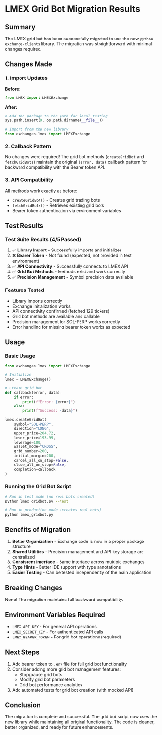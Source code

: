 # LMEX Grid Bot Migration Results

## Summary
The LMEX grid bot has been successfully migrated to use the new `python-exchange-clients` library. The migration was straightforward with minimal changes required.

## Changes Made

### 1. Import Updates
**Before:**
```python
from LMEX import LMEXExchange
```

**After:**
```python
# Add the package to the path for local testing
sys.path.insert(0, os.path.dirname(__file__))

# Import from the new library
from exchanges.lmex import LMEXExchange
```

### 2. Callback Pattern
No changes were required! The grid bot methods (`createGridBot` and `fetchGridBots`) maintain the original `(error, data)` callback pattern for backward compatibility with the Bearer token API.

### 3. API Compatibility
All methods work exactly as before:
- `createGridBot()` - Creates grid trading bots
- `fetchGridBots()` - Retrieves existing grid bots
- Bearer token authentication via environment variables

## Test Results

### Test Suite Results (4/5 Passed)
1. ✅ **Library Import** - Successfully imports and initializes
2. ❌ **Bearer Token** - Not found (expected, not provided in test environment)
3. ✅ **API Connectivity** - Successfully connects to LMEX API
4. ✅ **Grid Bot Methods** - Methods exist and work correctly
5. ✅ **Precision Management** - Symbol precision data available

### Features Tested
- Library imports correctly
- Exchange initialization works
- API connectivity confirmed (fetched 129 tickers)
- Grid bot methods are available and callable
- Precision management for SOL-PERP works correctly
- Error handling for missing bearer token works as expected

## Usage

### Basic Usage
```python
from exchanges.lmex import LMEXExchange

# Initialize
lmex = LMEXExchange()

# Create grid bot
def callback(error, data):
    if error:
        print(f"Error: {error}")
    else:
        print(f"Success: {data}")

lmex.createGridBot(
    symbol="SOL-PERP",
    direction="LONG",
    upper_price=204.72,
    lower_price=193.99,
    leverage=100,
    wallet_mode="CROSS",
    grid_number=200,
    initial_margin=200,
    cancel_all_on_stop=False,
    close_all_on_stop=False,
    completion=callback
)
```

### Running the Grid Bot Script
```bash
# Run in test mode (no real bots created)
python lmex_gridbot.py --test

# Run in production mode (creates real bots)
python lmex_gridbot.py
```

## Benefits of Migration

1. **Better Organization** - Exchange code is now in a proper package structure
2. **Shared Utilities** - Precision management and API key storage are centralized
3. **Consistent Interface** - Same interface across multiple exchanges
4. **Type Hints** - Better IDE support with type annotations
5. **Easier Testing** - Can be tested independently of the main application

## Breaking Changes
None! The migration maintains full backward compatibility.

## Environment Variables Required
- `LMEX_API_KEY` - For general API operations
- `LMEX_SECRET_KEY` - For authenticated API calls
- `LMEX_BEARER_TOKEN` - For grid bot operations (required)

## Next Steps
1. Add bearer token to `.env` file for full grid bot functionality
2. Consider adding more grid bot management features:
   - Stop/pause grid bots
   - Modify grid bot parameters
   - Grid bot performance analytics
3. Add automated tests for grid bot creation (with mocked API)

## Conclusion
The migration is complete and successful. The grid bot script now uses the new library while maintaining all original functionality. The code is cleaner, better organized, and ready for future enhancements.